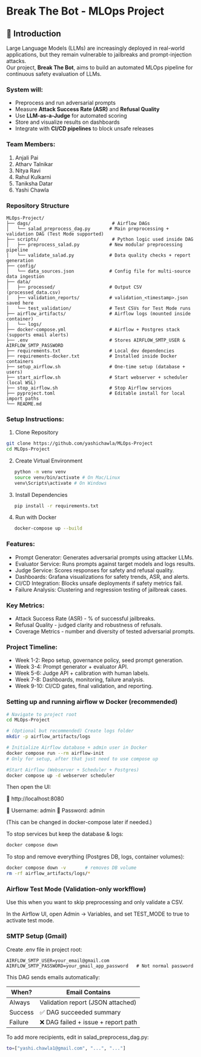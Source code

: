 # Break The Bot - MLOps Project

## 📌 Introduction

Large Language Models (LLMs) are increasingly deployed in real-world applications, but they remain vulnerable to jailbreaks and prompt-injection attacks.  
Our project, **Break The Bot**, aims to build an automated MLOps pipeline for continuous safety evaluation of LLMs.

### System will:

- Preprocess and run adversarial prompts
- Measure **Attack Success Rate (ASR)** and **Refusal Quality**
- Use **LLM-as-a-Judge** for automated scoring
- Store and visualize results on dashboards
- Integrate with **CI/CD pipelines** to block unsafe releases

### Team Members:

1. Anjali Pai
2. Atharv Talnikar
3. Nitya Ravi
4. Rahul Kulkarni
5. Taniksha Datar
6. Yashi Chawla

### Repository Structure

```plaintext
MLOps-Project/
├── dags/                              # Airflow DAGs
│   └── salad_preprocess_dag.py       # Main preprocessing + validation DAG (Test Mode supported)
├── scripts/                           # Python logic used inside DAG
│   ├── preprocess_salad.py           # New modular preprocessing pipeline
│   └── validate_salad.py             # Data quality checks + report generation
├── config/
│   └── data_sources.json             # Config file for multi-source data ingestion
├── data/
│   ├── processed/                    # Output CSV (processed_data.csv)
│   ├── validation_reports/           # validation_<timestamp>.json saved here
│   └── test_validation/              # Test CSVs for Test Mode runs
├── airflow_artifacts/                # Airflow logs (mounted inside container)
│   └── logs/
├── docker-compose.yml                # Airflow + Postgres stack (supports email alerts)
├── .env                              # Stores AIRFLOW_SMTP_USER & AIRFLOW_SMTP_PASSWORD
├── requirements.txt                  # Local dev dependencies
├── requirements-docker.txt           # Installed inside Docker containers
├── setup_airflow.sh                  # One-time setup (database + users)
├── start_airflow.sh                  # Start webserver + scheduler (local WSL)
├── stop_airflow.sh                   # Stop Airflow services
├── pyproject.toml                    # Editable install for local import paths
└── README.md
```

### Setup Instructions:

1. Clone Repository

```bash
git clone https://github.com/yashichawla/MLOps-Project
cd MLOps-Project
```

2. Create Virtual Environment

```bash
   python -m venv venv
   source venv/bin/activate # On Mac/Linux
   venv\Scripts\activate # On Windows
```

3. Install Dependencies

```bash
   pip install -r requirements.txt
```

4. Run with Docker

```bash
   docker-compose up --build
```

### Features:

- Prompt Generator: Generates adversarial prompts using attacker LLMs.
- Evaluator Service: Runs prompts against target models and logs results.
- Judge Service: Scores responses for safety and refusal quality.
- Dashboards: Grafana visualizations for safety trends, ASR, and alerts.
- CI/CD Integration: Blocks unsafe deployments if safety metrics fail.
- Failure Analysis: Clustering and regression testing of jailbreak cases.

### Key Metrics:

- Attack Success Rate (ASR) - % of successful jailbreaks.
- Refusal Quality - judged clarity and robustness of refusals.
- Coverage Metrics - number and diversity of tested adversarial prompts.

### Project Timeline:

- Week 1-2: Repo setup, governance policy, seed prompt generation.
- Week 3-4: Prompt generator + evaluator API.
- Week 5-6: Judge API + calibration with human labels.
- Week 7-8: Dashboards, monitoring, failure analysis.
- Week 9-10: CI/CD gates, final validation, and reporting.

### Setting up and running airflow w Docker (recommended)

```bash
# Navigate to project root
cd MLOps-Project

# (Optional but recommended) Create logs folder
mkdir -p airflow_artifacts/logs

# Initialize Airflow database + admin user in Docker
docker compose run --rm airflow-init
# Only for setup, after that just need to use compose up

#Start Airflow (Webserver + Scheduler + Postgres)
docker compose up -d webserver scheduler
```

Then open the UI:

📍 http://localhost:8080

👤 Username: admin
🔑 Password: admin

(This can be changed in docker-compose later if needed.)

To stop services but keep the database & logs:

```bash
docker compose down
```

To stop and remove everything (Postgres DB, logs, container volumes):

```bash
docker compose down -v       # removes DB volume
rm -rf airflow_artifacts/logs/*
```

### Airflow Test Mode (Validation-only workfflow)

Use this when you want to skip preprocessing and only validate a CSV.

In the Airflow UI, open Admin → Variables, and set TEST_MODE to true to activate test mode.

### SMTP Setup (Gmail)

Create .env file in project root:

```in
AIRFLOW_SMTP_USER=your_email@gmail.com
AIRFLOW_SMTP_PASSWORD=your_gmail_app_password   # Not normal password
```

This DAG sends emails automatically:

| When?   | Email Contains                      |
| ------- | ----------------------------------- |
| Always  | Validation report (JSON attached)   |
| Success | ✅ DAG succeeded summary            |
| Failure | ❌ DAG failed + issue + report path |

To add more recipients, edit in salad_preprocess_dag.py:

```bash
to=["yashi.chawla1@gmail.com", "...", "..."]
```
